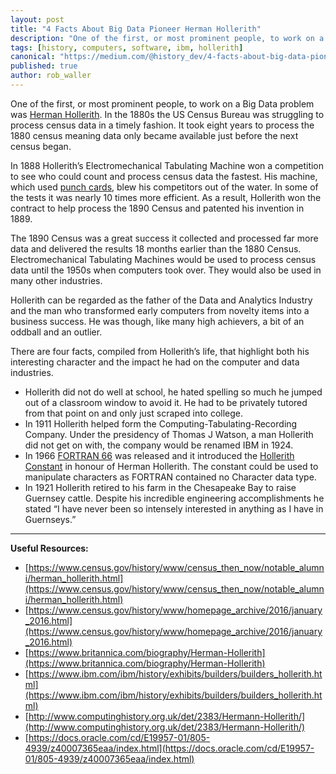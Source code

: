 ```yaml
---
layout: post
title: "4 Facts About Big Data Pioneer Herman Hollerith"
description: "One of the first, or most prominent people, to work on a Big Data problem was Herman Hollerith. In the 1880s the US Census Bureau was struggling to process census data in a timely fashion."
tags: [history, computers, software, ibm, hollerith]
canonical: "https://medium.com/@history_dev/4-facts-about-big-data-pioneer-herman-hollerith-6db48fb611c3"
published: true
author: rob_waller
---
```

One of the first, or most prominent people, to work on a Big Data problem was [Herman Hollerith](https://en.wikipedia.org/wiki/Herman_Hollerith). In the 1880s the US Census Bureau was struggling to process census data in a timely fashion. It took eight years to process the 1880 census meaning data only became available just before the next census began.

In 1888 Hollerith’s Electromechanical Tabulating Machine won a competition to see who could count and process census data the fastest. His machine, which used [punch cards](https://en.wikipedia.org/wiki/Punched_card#The_Hollerith_card), blew his competitors out of the water. In some of the tests it was nearly 10 times more efficient. As a result, Hollerith won the contract to help process the 1890 Census and patented his invention in 1889.

The 1890 Census was a great success it collected and processed far more data and delivered the results 18 months earlier than the 1880 Census. Electromechanical Tabulating Machines would be used to process census data until the 1950s when computers took over. They would also be used in many other industries.

Hollerith can be regarded as the father of the Data and Analytics Industry and the man who transformed early computers from novelty items into a business success. He was though, like many high achievers, a bit of an oddball and an outlier.

There are four facts, compiled from Hollerith’s life, that highlight both his interesting character and the impact he had on the computer and data industries.

- Hollerith did not do well at school, he hated spelling so much he jumped out of a classroom window to avoid it. He had to be privately tutored from that point on and only just scraped into college.
- In 1911 Hollerith helped form the Computing-Tabulating-Recording Company. Under the presidency of Thomas J Watson, a man Hollerith did not get on with, the company would be renamed IBM in 1924.
- In 1966 [FORTRAN 66](https://en.wikipedia.org/wiki/Fortran#FORTRAN_66) was released and it introduced the [Hollerith Constant](https://en.wikipedia.org/wiki/Hollerith_constant) in honour of Herman Hollerith. The constant could be used to manipulate characters as FORTRAN contained no Character data type.
- In 1921 Hollerith retired to his farm in the Chesapeake Bay to raise Guernsey cattle. Despite his incredible engineering accomplishments he stated “I have never been so intensely interested in anything as I have in Guernseys.”

---

**Useful Resources:**

- [https://www.census.gov/history/www/census_then_now/notable_alumni/herman_hollerith.html](https://www.census.gov/history/www/census_then_now/notable_alumni/herman_hollerith.html)
- [https://www.census.gov/history/www/homepage_archive/2016/january_2016.html](https://www.census.gov/history/www/homepage_archive/2016/january_2016.html)
- [https://www.britannica.com/biography/Herman-Hollerith](https://www.britannica.com/biography/Herman-Hollerith)
- [https://www.ibm.com/ibm/history/exhibits/builders/builders_hollerith.html](https://www.ibm.com/ibm/history/exhibits/builders/builders_hollerith.html)
- [http://www.computinghistory.org.uk/det/2383/Hermann-Hollerith/](http://www.computinghistory.org.uk/det/2383/Hermann-Hollerith/)
- [https://docs.oracle.com/cd/E19957-01/805-4939/z40007365eaa/index.html](https://docs.oracle.com/cd/E19957-01/805-4939/z40007365eaa/index.html)